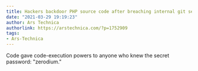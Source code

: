 ```yaml
---
title: Hackers backdoor PHP source code after breaching internal git server
date: "2021-03-29 19:19:23"
author: Ars Technica
authorlink: https://arstechnica.com/?p=1752909
tags:
- Ars-Technica
---
```

Code gave code-execution powers to anyone who knew the secret password: "zerodium."